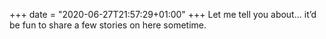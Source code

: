 +++
date = "2020-06-27T21:57:29+01:00"
+++
Let me tell you about... it’d be fun to share a few stories on here sometime.
